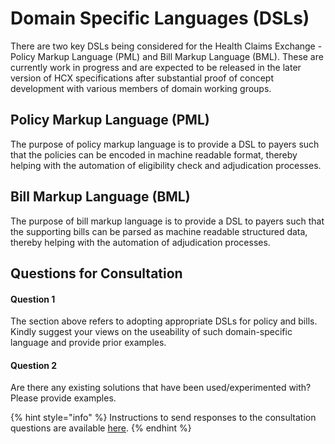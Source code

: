 # Domain Specific Languages (DSLs)

There are two key DSLs being considered for the Health Claims Exchange - Policy Markup Language (PML) and Bill Markup Language (BML). These are currently work in progress and are expected to be released in the later version of HCX specifications after substantial proof of concept development with various members of domain working groups.

## Policy Markup Language (PML)

The purpose of policy markup language is to provide a DSL to payers such that the policies can be encoded in machine readable format, thereby helping with the automation of eligibility check and adjudication processes.

## Bill Markup Language (BML)

The purpose of bill markup language is to provide a DSL to payers such that the supporting bills can be parsed as machine readable structured data, thereby helping with the automation of adjudication processes.

## Questions for Consultation

#### Question 1

The section above refers to adopting appropriate DSLs for policy and bills. Kindly suggest your views on the useability of such domain-specific language and provide prior examples.&#x20;

#### Question 2&#x20;

Are there any existing solutions that have been used/experimented with? Please provide examples.&#x20;

{% hint style="info" %}
Instructions to send responses to the consultation questions are available [here](../../how-to-submit-responses.md).
{% endhint %}
